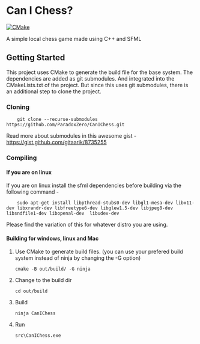 # Can I Chess?
[![CMake](https://github.com/ParadoxZero/CanIChess/actions/workflows/cmake.yml/badge.svg)](https://github.com/ParadoxZero/CanIChess/actions/workflows/cmake.yml)

A simple local chess game made using C++ and SFML

## Getting Started
This project uses CMake to generate the build file for the base system. The dependencies are added as git submodules. And integrated
into the CMakeLists.txt of the project. But since this uses git submodules, there is an additional step to clone the project.

### Cloning

```
	git clone --recurse-submodules https://github.com/ParadoxZero/CanIChess.git
```

Read more about submodules in this awesome gist - https://gist.github.com/gitaarik/8735255

### Compiling

#### If you are on linux
If you are on linux install the sfml dependencies before building via the following command -
```
	sudo apt-get install libpthread-stubs0-dev libgl1-mesa-dev libx11-dev libxrandr-dev libfreetype6-dev libglew1.5-dev libjpeg8-dev libsndfile1-dev libopenal-dev  libudev-dev
```

Please find the variation of this for whatever distro you are using.

#### Building for windows, linux and Mac

1. Use CMake to generate build files. (you can use your prefered build system instead of ninja by changing the -G option)
	```
	cmake -B out/build/ -G ninja
	```
2. Change to the build dir
	```
	cd out/build
	```
3. Build 
	```
	ninja CanIChess
	```
4. Run
	```
	src\CanIChess.exe
	```
